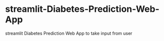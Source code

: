 # streamlit-Diabetes-Prediction-Web-App
streamlit Diabetes Prediction Web App to take input from user
